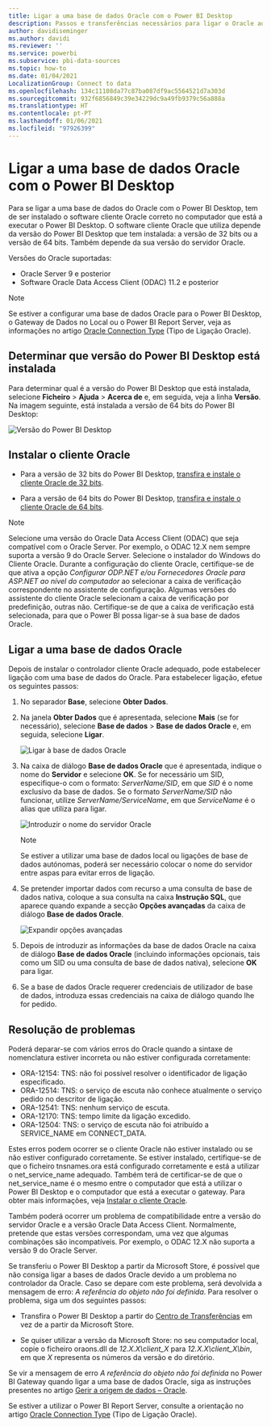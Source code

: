 ```yaml
---
title: Ligar a uma base de dados Oracle com o Power BI Desktop
description: Passos e transferências necessários para ligar o Oracle ao Power BI Desktop
author: davidiseminger
ms.author: davidi
ms.reviewer: ''
ms.service: powerbi
ms.subservice: pbi-data-sources
ms.topic: how-to
ms.date: 01/04/2021
LocalizationGroup: Connect to data
ms.openlocfilehash: 134c11108da77c87ba087df9ac5564521d7a303d
ms.sourcegitcommit: 932f6856849c39e34229dc9a49fb9379c56a888a
ms.translationtype: HT
ms.contentlocale: pt-PT
ms.lasthandoff: 01/06/2021
ms.locfileid: "97926399"
---
```

# <a name="connect-to-an-oracle-database-with-power-bi-desktop"></a>Ligar a uma base de dados Oracle com o Power BI Desktop
Para se ligar a uma base de dados do Oracle com o Power BI Desktop, tem de ser instalado o software cliente Oracle correto no computador que está a executar o Power BI Desktop. O software cliente Oracle que utiliza depende da versão do Power BI Desktop que tem instalada: a versão de 32 bits ou a versão de 64 bits. Também depende da sua versão do servidor Oracle.

Versões do Oracle suportadas: 
- Oracle Server 9 e posterior
- Software Oracle Data Access Client (ODAC) 11.2 e posterior

> [!NOTE]
> Se estiver a configurar uma base de dados Oracle para o Power BI Desktop, o Gateway de Dados no Local ou o Power BI Report Server, veja as informações no artigo [Oracle Connection Type](/sql/reporting-services/report-data/oracle-connection-type-ssrs?view=sql-server-ver15) (Tipo de Ligação Oracle). 


## <a name="determining-which-version-of-power-bi-desktop-is-installed"></a>Determinar que versão do Power BI Desktop está instalada
Para determinar qual é a versão do Power BI Desktop que está instalada, selecione **Ficheiro** > **Ajuda** > **Acerca de** e, em seguida, veja a linha **Versão**. Na imagem seguinte, está instalada a versão de 64 bits do Power BI Desktop:

![Versão do Power BI Desktop](media/desktop-connect-oracle-database/connect-oracle-database_1.png)

## <a name="install-the-oracle-client"></a>Instalar o cliente Oracle
- Para a versão de 32 bits do Power BI Desktop, [transfira e instale o cliente Oracle de 32 bits](https://www.oracle.com/technetwork/topics/dotnet/utilsoft-086879.html).

- Para a versão de 64 bits do Power BI Desktop, [transfira e instale o cliente Oracle de 64 bits](https://www.oracle.com/database/technologies/odac-downloads.html).

> [!NOTE]
> Selecione uma versão do Oracle Data Access Client (ODAC) que seja compatível com o Oracle Server. Por exemplo, o ODAC 12.X nem sempre suporta a versão 9 do Oracle Server.
> Selecione o instalador do Windows do Cliente Oracle.
> Durante a configuração do cliente Oracle, certifique-se de que ativa a opção *Configurar ODP.NET e/ou Fornecedores Oracle para ASP.NET ao nível do computador* ao selecionar a caixa de verificação correspondente no assistente de configuração. Algumas versões do assistente do cliente Oracle selecionam a caixa de verificação por predefinição, outras não. Certifique-se de que a caixa de verificação está selecionada, para que o Power BI possa ligar-se à sua base de dados Oracle.

## <a name="connect-to-an-oracle-database"></a>Ligar a uma base de dados Oracle
Depois de instalar o controlador cliente Oracle adequado, pode estabelecer ligação com uma base de dados do Oracle. Para estabelecer ligação, efetue os seguintes passos:

1. No separador **Base**, selecione **Obter Dados**. 

2. Na janela **Obter Dados** que é apresentada, selecione **Mais** (se for necessário), selecione **Base de dados** > **Base de dados Oracle** e, em seguida, selecione **Ligar**.
   
   ![Ligar à base de dados Oracle](media/desktop-connect-oracle-database/connect-oracle-database_2.png)
3. Na caixa de diálogo **Base de dados Oracle** que é apresentada, indique o nome do **Servidor** e selecione **OK**. Se for necessário um SID, especifique-o com o formato: *ServerName/SID*, em que *SID* é o nome exclusivo da base de dados. Se o formato *ServerName/SID* não funcionar, utilize *ServerName/ServiceName*, em que *ServiceName* é o alias que utiliza para ligar.


   ![Introduzir o nome do servidor Oracle](media/desktop-connect-oracle-database/connect-oracle-database_3.png)

   > [!NOTE]
   > Se estiver a utilizar uma base de dados local ou ligações de base de dados autónomas, poderá ser necessário colocar o nome do servidor entre aspas para evitar erros de ligação. 
      
4. Se pretender importar dados com recurso a uma consulta de base de dados nativa, coloque a sua consulta na caixa **Instrução SQL**, que aparece quando expande a secção **Opções avançadas** da caixa de diálogo **Base de dados Oracle**.
   
   ![Expandir opções avançadas](media/desktop-connect-oracle-database/connect-oracle-database_4.png)


5. Depois de introduzir as informações da base de dados Oracle na caixa de diálogo **Base de dados Oracle** (incluindo informações opcionais, tais como um SID ou uma consulta de base de dados nativa), selecione **OK** para ligar.
5. Se a base de dados Oracle requerer credenciais de utilizador de base de dados, introduza essas credenciais na caixa de diálogo quando lhe for pedido.


## <a name="troubleshooting"></a>Resolução de problemas

Poderá deparar-se com vários erros do Oracle quando a sintaxe de nomenclatura estiver incorreta ou não estiver configurada corretamente:

* ORA-12154: TNS: não foi possível resolver o identificador de ligação especificado.
* ORA-12514: TNS: o serviço de escuta não conhece atualmente o serviço pedido no descritor de ligação.
* ORA-12541: TNS: nenhum serviço de escuta.
* ORA-12170: TNS: tempo limite da ligação excedido.
* ORA-12504: TNS: o serviço de escuta não foi atribuído a SERVICE_NAME em CONNECT_DATA.

Estes erros podem ocorrer se o cliente Oracle não estiver instalado ou se não estiver configurado corretamente. Se estiver instalado, certifique-se de que o ficheiro tnsnames.ora está configurado corretamente e está a utilizar o net_service_name adequado. Também terá de certificar-se de que o net_service_name é o mesmo entre o computador que está a utilizar o Power BI Desktop e o computador que está a executar o gateway. Para obter mais informações, veja [Instalar o cliente Oracle](#install-the-oracle-client).

Também poderá ocorrer um problema de compatibilidade entre a versão do servidor Oracle e a versão Oracle Data Access Client. Normalmente, pretende que estas versões correspondam, uma vez que algumas combinações são incompatíveis. Por exemplo, o ODAC 12.X não suporta a versão 9 do Oracle Server.

Se transferiu o Power BI Desktop a partir da Microsoft Store, é possível que não consiga ligar a bases de dados Oracle devido a um problema no controlador da Oracle. Caso se depare com este problema, será devolvida a mensagem de erro: *A referência do objeto não foi definida*. Para resolver o problema, siga um dos seguintes passos:

* Transfira o Power BI Desktop a partir do [Centro de Transferências](https://www.microsoft.com/download/details.aspx?id=58494) em vez de a partir da Microsoft Store.

* Se quiser utilizar a versão da Microsoft Store: no seu computador local, copie o ficheiro oraons.dll de _12.X.X\client_X_ para _12.X.X\client_X\bin_, em que _X_ representa os números da versão e do diretório.

Se vir a mensagem de erro *A referência do objeto não foi definida* no Power BI Gateway quando ligar a uma base de dados Oracle, siga as instruções presentes no artigo [Gerir a origem de dados – Oracle](service-gateway-onprem-manage-oracle.md).

Se estiver a utilizar o Power BI Report Server, consulte a orientação no artigo [Oracle Connection Type](/sql/reporting-services/report-data/oracle-connection-type-ssrs?view=sql-server-ver15) (Tipo de Ligação Oracle).